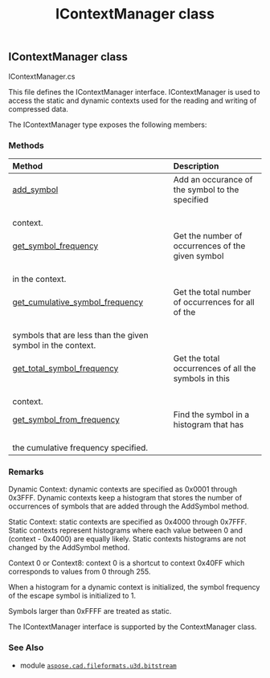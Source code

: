 ﻿---
title: IContextManager class
second_title: Aspose.CAD for Python via .NET API References
description: 
type: docs
weight: 10
url: /aspose.cad.fileformats.u3d.bitstream/icontextmanager/
is_root: false
---

## IContextManager class

IContextManager.cs 

This file defines the IContextManager interface. 
IContextManager is used to access the static and dynamic contexts used 
for the reading and writing of compressed data.



The IContextManager type exposes the following members:

### Methods
| Method | Description |
| :- | :- |
| [add_symbol](/cad/python-net/aspose.cad.fileformats.u3d.bitstream/icontextmanager/add_symbol/#int-int) | Add an occurance of the symbol to the specified <br/>context. |
| [get_symbol_frequency](/cad/python-net/aspose.cad.fileformats.u3d.bitstream/icontextmanager/get_symbol_frequency/#int-int) | Get the number of occurrences of the given symbol <br/>in the context. |
| [get_cumulative_symbol_frequency](/cad/python-net/aspose.cad.fileformats.u3d.bitstream/icontextmanager/get_cumulative_symbol_frequency/#int-int) | Get the total number of occurrences for all of the <br/>symbols that are less than the given symbol in the context. |
| [get_total_symbol_frequency](/cad/python-net/aspose.cad.fileformats.u3d.bitstream/icontextmanager/get_total_symbol_frequency/#int) | Get the total occurrences of all the symbols in this <br/>context. |
| [get_symbol_from_frequency](/cad/python-net/aspose.cad.fileformats.u3d.bitstream/icontextmanager/get_symbol_from_frequency/#int-int) | Find the symbol in a histogram that has <br/>the cumulative frequency specified. |



### Remarks 


Dynamic Context: dynamic contexts are specified as 0x0001 
through 0x3FFF. Dynamic contexts keep a histogram that stores 
the number of occurrences of symbols that are added through the 
AddSymbol method. 



 Static Context: static contexts are specified as 0x4000 
through 0x7FFF. Static contexts represent histograms where each 
value between 0 and (context - 0x4000) are equally likely. Static 
contexts histograms are not changed by the AddSymbol method. 



 Context 0 or Context8: context 0 is a shortcut to context 
0x40FF which corresponds to values from 0 through 255. 



 When a histogram for a dynamic context is initialized, 
the symbol frequency of the escape symbol is initialized to 1. 



 Symbols larger than 0xFFFF are treated as static. 



 The IContextManager interface is supported by the 
ContextManager class.

### See Also
* module [`aspose.cad.fileformats.u3d.bitstream`](..)
